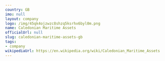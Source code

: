 ```yaml
---
country: GB
imo: null
layout: company
logo: /img/45qk4ojzwzc8shzq5ksrhx6byl0m.png
name: Caledonian Maritime Assets
officialUrl: null
slug: caledonian-maritime-assets-gb
tags:
- company
wikipediaUrl: https://en.wikipedia.org/wiki/Caledonian_Maritime_Assets
---
```

